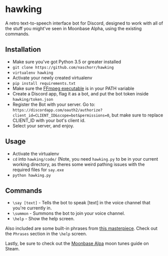 # hawking
A retro text-to-speech interface bot for Discord, designed to work with all of the stuff you might've seen in Moonbase Alpha, using the existing commands.

## Installation
- Make sure you've got Python 3.5 or greater installed
- `git clone https://github.com/naschorr/hawking`
- `virtualenv hawking`
- Activate your newly created virtualenv
- `pip install requirements.txt`
- Make sure the [FFmpeg executable](https://www.ffmpeg.org/download.html) is in your PATH variable
- Create a Discord app, flag it as a bot, and put the bot token inside `hawking/token.json`
- Register the Bot with your server. Go to: `https://discordapp.com/oauth2/authorize?client_id=CLIENT_ID&scope=bot&permissions=0`, but make sure to replace CLIENT_ID with your bot's client id.
- Select your server, and enjoy.

## Usage
- Activate the virtualenv
- `cd` into `hawking/code/` (Note, you need `hawking.py` to be in your current working directory, as theres some weird pathing issues with the required files for `say.exe`
- `python hawking.py`

## Commands
- `\say [text]` - Tells the bot to speak [text] in the voice channel that you're currently in.
- `\summon` - Summons the bot to join your voice channel.
- `\help` - Show the help screen.

Also included are some built-in phrases from [this masterpiece](https://www.youtube.com/watch?v=1B488z1MmaA). Check out the `Phrases` section in the `\help` screen.

Lastly, be sure to check out the [Moonbase Alpa](https://steamcommunity.com/sharedfiles/filedetails/?id=482628855) moon tunes guide on Steam.
